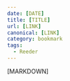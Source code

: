 ```yaml
---
date: [DATE]
title: [TITLE]
url: [LINK]
canonical: [LINK]
category: bookmark
tags:
  - Reeder
---
```


[MARKDOWN]
